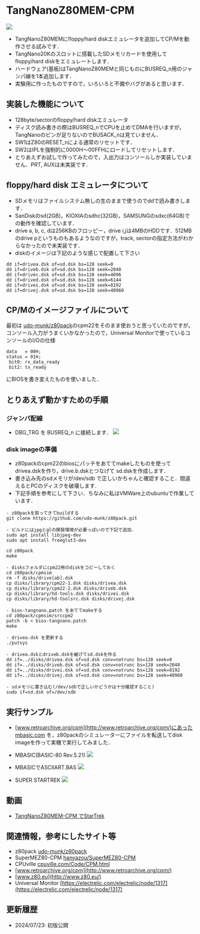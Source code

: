# TangNanoZ80MEM-CPM
![](../../images/z80cpm.jpg)

- TangNanoZ80MEMにfloppy/hard diskエミュレータを追加してCP/Mを動作させる試みです．
- TangNano20Kのスロットに搭載したSDメモリカードを使用してfloppy/hard diskをエミュレートします．
- ハードウェア(基板)はTangNanoZ80MEMと同じものにBUSREQ_n用のジャンパ線を1本追加します．
- 実験用に作ったものですので，いろいろと不備やバグがあると思います．

## 実装した機能について
- 128byte/sectorのfloppy/hard diskエミュレータ
- ディスク読み書きの際はBUSREQ_nでCPUを止めてDMAを行いますが，TangNanoのピンが足りないのでBUSACK_nは見ていません．
- SW1はZ80のRESET_nによる通常のリセットです．
- SW2はIPLを強制的に0000H〜00FFHにロードしてリセットします．
- とりあえずお試しで作ってみたので，入出力はコンソールしか実装していません．PRT, AUXは未実装です．

## floppy/hard disk エミュレータについて
- SDメモリはファイルシステム無しの生のままで使うのでddで読み書きします．
- SanDiskのsd(2GB)，KIOXIAのsdhc(32GB)，SAMSUNGのsdxc(64GB)での動作を確認しています．
- drive a, b, c, dは256KBのフロッピー，drive i,jは4MBのHDDです．512MBのdrive pというものもあるようなのですが，track, sectorの指定方法がわからなかったので未実装です．
- diskのイメージは下記のような感じで配置して下さい
```
dd if=drivea.dsk of=sd.dsk bs=128 seek=0
dd if=driveb.dsk of=sd.dsk bs=128 seek=2048
dd if=drivec.dsk of=sd.dsk bs=128 seek=4096
dd if=drived.dsk of=sd.dsk bs=128 seek=6144
dd if=drivei.dsk of=sd.dsk bs=128 seek=8192
dd if=drivej.dsk of=sd.dsk bs=128 seek=40960
```

## CP/Mのイメージファイルについて
最初は
[udo-munk/z80pack](https://github.com/udo-munk/z80pack)のcpm22をそのまま使おうと思っていたのですが，コンソール入力がうまくいかなかったので，Universal Monitorで使っているコンソールのI/Oの仕様
```
data   = 00H; 
status = 01H;
 bit0: rx_data_ready
 bit2: tx_ready
```
にBIOSを書き変えたものを使いました．

## とりあえず動かすための手順
### ジャンパ配線
- DBG_TRG を BUSREQ_n に接続します．
![](../../images/z80cpm_jumper.jpg)

### disk imageの準備
- z80packのcpm22のbiosにパッチをあててmakeしたものを使ってdrivea.dskを作り，drive.b.dskとつなげて sd.dskを作成します．
- 書き込み先のsdメモリが/dev/sdb で正しいかちゃんと確認すること．間違えるとPCのディスクを破壊します.
- 下記手順を参考にして下さい．ちなみに私はVMWare上のubuntuで作業しています．

```
- z80packを取ってきてbuildする
git clone https://github.com/udo-munk/z80pack.git

- ビルドにはjpgとglの開発環境が必要っぽいので下記で追加．
sudo apt install libjpeg-dev
sudo apt install freeglut3-dev

cd z80pack
make

- disksフォルダにcpm22用のdiskをコピーしておく
cd z80pack/cpmsim
rm -f disks/drive[ab].dsk
cp disks/library/cpm22-1.dsk disks/drivea.dsk
cp disks/library/cpm22-2.dsk disks/driveb.dsk
cp disks/library/hd-tools.dsk disks/drivei.dsk
cp disks/library/hd-toolsrc.dsk disks/drivej.dsk

- bios-tangnano.patch をあててmakeする
cd z80pack/cpmsim/srccpm2
patch -b < bios-tangnano.patch
make

- drivea.dsk を更新する
./putsys

- drivea.dskとdriveb.dskを継げてsd.dskを作る
dd if=../disks/drivea.dsk of=sd.dsk conv=notrunc bs=128 seek=0
dd if=../disks/driveb.dsk of=sd.dsk conv=notrunc bs=128 seek=2048
dd if=../disks/drivei.dsk of=sd.dsk conv=notrunc bs=128 seek=8192
dd if=../disks/drivej.dsk of=sd.dsk conv=notrunc bs=128 seek=40960

- sdメモリに書き込む(/dev/sdbで正しいかどうかは十分確認すること)
sudo if=sd.dsk of=/dev/sdb
```

## 実行サンプル
- [www.retroarchive.org/cpm](http://www.retroarchive.org/cpm/)にあったmbasic.com を，z80packのシミュレーターにファイルを転送してdisk imageを作って実機で実行してみました．

- MBASIC(BASIC-80 Rev.5.21)
![](../../images/z80cpm_basic.png)

- MBASICでASCIIART.BAS
![](../../images/z80cpm_aa.png)

- SUPER STARTREK
![](../../images/z80cpm_startrek.png)

## 動画
- [TangNanoZ80MEM-CPM でStarTrek](https://www.youtube.com/watch?v=MoRSxTNyhwA)

## 関連情報，参考にしたサイト等
- z80pack [udo-munk/z80pack](https://github.com/udo-munk/z80pack)
- SuperMEZ80-CPM [hanyazou/SuperMEZ80-CPM](https://github.com/hanyazou/SuperMEZ80-CPM)
- CPUville [cpuville.com/Code/CPM.html](http://cpuville.com/Code/CPM.html)
- [www.retroarchive.org/cpm](http://www.retroarchive.org/cpm/)
- [www.z80.eu](http://www.z80.eu/)
- Universal Monitor [https://electrelic.com/electrelic/node/1317](https://electrelic.com/electrelic/node/1317)

## 更新履歴
- 2024/07/23: 初版公開
